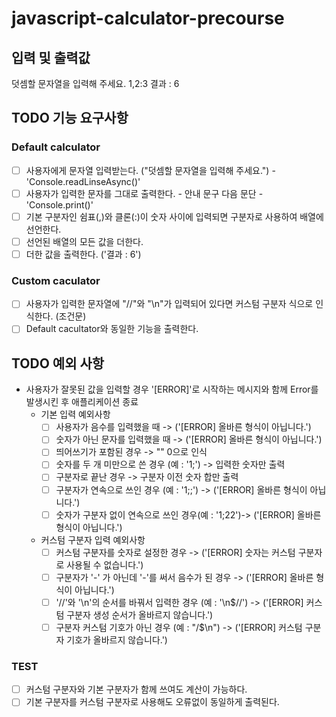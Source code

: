 # javascript-calculator-precourse

## 입력 및 출력값

덧셈할 문자열을 입력해 주세요.
1,2:3
결과 : 6

## TODO 기능 요구사항

### Default calculator

- [ ] 사용자에게 문자열 입력받는다. ("덧셈할 문자열을 입력해 주세요.") - 'Console.readLinseAsync()'
- [ ] 사용자가 입력한 문자를 그대로 출력한다. - 안내 문구 다음 문단 - 'Console.print()'
- [ ] 기본 구분자인 쉼표(,)와 클론(:)이 숫자 사이에 입력되면 구분자로 사용하여 배열에 선언한다.
- [ ] 선언된 배열의 모든 값을 더한다.
- [ ] 더한 값을 출력한다. ('결과 : 6')

### Custom caculator

- [ ] 사용자가 입력한 문자열에 "//"와 "\n"가 입력되어 있다면 커스텀 구분자 식으로 인식한다. (조건문)
- [ ] Default cacultator와 동일한 기능을 출력한다.

## TODO 예외 사항

- 사용자가 잘못된 값을 입력할 경우 '[ERROR]'로 시작하는 메시지와 함께 Error를 발생시킨 후 애플리케이션 종료
  - 기본 입력 예외사항
    - [ ] 사용자가 음수를 입력했을 때 -> ('[ERROR] 올바른 형식이 아닙니다.')
    - [ ] 숫자가 아닌 문자를 입력했을 때 -> ('[ERROR] 올바른 형식이 아닙니다.')
    - [ ] 띄어쓰기가 포함된 경우 -> "" 0으로 인식
    - [ ] 숫자를 두 개 미만으로 쓴 경우 (예 : '1;') -> 입력한 숫자만 출력
    - [ ] 구분자로 끝난 경우 -> 구분자 이전 숫자 합만 출력
    - [ ] 구분자가 연속으로 쓰인 경우 (예 : '1;;') -> ('[ERROR] 올바른 형식이 아닙니다.')
    - [ ] 숫자가 구분자 없이 연속으로 쓰인 경우(예 : '1;22')-> ('[ERROR] 올바른 형식이 아닙니다.')
  - 커스텀 구분자 입력 예외사항
    - [ ] 커스텀 구분자를 숫자로 설정한 경우 -> ('[ERROR] 숫자는 커스텀 구분자로 사용될 수 없습니다.')
    - [ ] 구분자가 '-' 가 아닌데 '-'를 써서 음수가 된 경우 -> ('[ERROR] 올바른 형식이 아닙니다.')
    - [ ] '//'와 '\n'의 순서를 바꿔서 입력한 경우 (예 : '\n$//') -> ('[ERROR] 커스텀 구분자 생성 순서가 올바르지 않습니다.')
    - [ ] 구분자 커스텀 기호가 아닌 경우 (예 : "/$\n") -> ('[ERROR] 커스텀 구분자 기호가 올바르지 않습니다.')

### TEST

- [ ] 커스텀 구분자와 기본 구분자가 함께 쓰여도 계산이 가능하다.
- [ ] 기본 구분자를 커스텀 구분자로 사용해도 오류없이 동일하게 출력된다.
